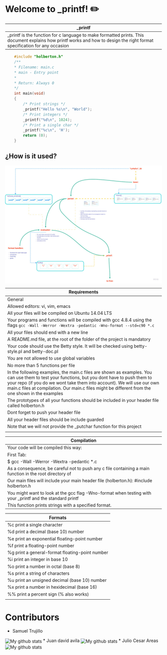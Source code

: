 # Welcome to \_printf! :pencil2:
|\_printf|
|----------------------------------|
|\_printf is the function for c language to make formatted prints. This document explains how printf works and how to design the right format specification for any occasion|

```c
    #include "holberton.h"
    /**
    * Filename: main.c
    * main - Entry point
    *
    * Return: Always 0
    */
    int main(void)
    {
        /* Print strings */
        _printf("Hello %s\n", "World");
        /* Print integers */
        _printf("%d\n", 1024);
        /* Print a single char */
        _printf("%c\n", 'H');
        return (0);
    }
```
## ¿How is it used?

<img align="center" src="https://raw.githubusercontent.com/JuanDAC/printf/main/img/printf.jpg" alt="My structure project"/>

|Requirements|
|----------------|
|General|
|Allowed editors: vi, vim, emacs|
|All your files will be compiled on Ubuntu 14.04 LTS|
|Your programs and functions will be compiled with gcc 4.8.4 using the flags ``gcc -Wall -Werror -Wextra -pedantic -Wno-format --std=c90 *.c ``|
|All your files should end with a new line|
|A README.md file, at the root of the folder of the project is mandatory|
|Your code should use the Betty style. It will be checked using betty-style.pl and betty-doc.pl|
|You are not allowed to use global variables|
|No more than 5 functions per file|
|In the following examples, the main.c files are shown as examples. You can use them to test your functions, but you dont have to push them to your repo (if you do we wont take them into account). We will use our own main.c files at compilation. Our main.c files might be different from the one shown in the examples|
|The prototypes of all your functions should be included in your header file called holberton.h|
|Dont forget to push your header file|
|All your header files should be include guarded                     |
|Note that we will not provide the _putchar function for this project|
|																|

|Compilation|
|---------------------------------------------------------------------------------------------------------|
|Your code will be compiled this way:																	  |
|First Tab:																								  |
|$ gcc -Wall -Werror -Wextra -pedantic *.c																  |
|As a consequence, be careful not to push any c file containing a main function in the root directory of  | |your project (you could have a test folder containing all your tests files including main functions)     |
|Our main files will include your main header file (holberton.h): #include holberton.h|
|You might want to look at the gcc flag -Wno-format when testing with your _printf and the standard printf| |Example of test file that you could use:|
|This function prints strings with a specified format.|


| Formats |
|--------------------------------------------------|
|  %c print a single character|
|  %d print a decimal (base 10) number|
|  %e print an exponential floating-point number   |
|  %f print a floating-point number|
|  %g print a general-format floating-point number |
|  %i print an integer in base 10|
|  %o print a number in octal (base 8)|
|  %s print a string of characters|
|  %u print an unsigned decimal (base 10) number   |
|  %x print a number in hexidecimal (base 16)|
|  %% print a percent sign (\% also works)|
|                                                  |

# Contributors
* Samuel Trujillo
<img align="center" src="https://github-readme-stats.vercel.app/api/top-langs/?username=samutrujillo&layout=compact&theme=vue&langs_count=6" alt="My github stats"/>
* Juan david avila
<img align="center" src="https://github-readme-stats.vercel.app/api/top-langs/?username=JuanDAC&layout=compact&theme=vue&langs_count=6" alt="My github stats"/>
* Julio Cesar Areas
<img align="center" src="https://github-readme-stats.vercel.app/api/top-langs/?username=jihuder&layout=compact&theme=vue&langs_count=6" alt="My github stats"/>

